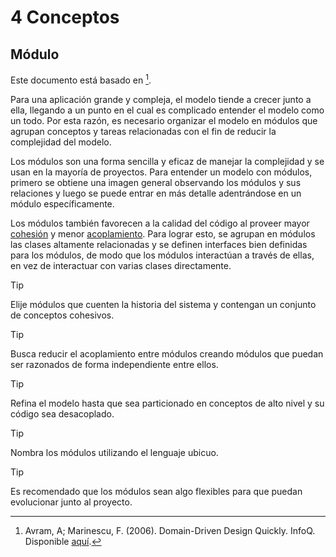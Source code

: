 # 4 Conceptos

## Módulo

Este documento está basado en [^1].

[^1]: Avram, A; Marinescu, F. (2006). Domain-Driven Design Quickly. InfoQ. Disponible
    [aquí](https://www.infoq.com/minibooks/domain-driven-design-quickly/).

Para una aplicación grande y compleja, el modelo tiende a crecer junto a ella,
llegando a un punto en el cual es complicado entender el modelo como un todo.
Por esta razón, es necesario organizar el modelo en módulos que agrupan
conceptos y tareas relacionadas con el fin de reducir la complejidad del modelo.

Los módulos son una forma sencilla y eficaz de manejar la complejidad y se usan
en la mayoría de proyectos. Para entender un modelo con módulos, primero se
obtiene una imagen general observando los módulos y sus relaciones y luego se
puede entrar en más detalle adentrándose en un módulo específicamente.

Los módulos también favorecen a la calidad del código al proveer mayor
[cohesión](./4_Cohesion.md) y menor [acoplamiento](./4_Acoplamiento.md). Para
lograr esto, se agrupan en módulos las clases altamente relacionadas y se
definen interfaces bien definidas para los módulos, de modo que los módulos
interactúan a través de ellas, en vez de interactuar con varias clases
directamente.

> [!TIP]
> Elije módulos que cuenten la historia del sistema y contengan un conjunto de
> conceptos cohesivos.

> [!TIP]
> Busca reducir el acoplamiento entre módulos creando módulos que puedan ser
> razonados de forma independiente entre ellos.

> [!TIP]
> Refina el modelo hasta que sea particionado en conceptos de alto nivel y su
> código sea desacoplado.

> [!TIP]
> Nombra los módulos utilizando el lenguaje ubicuo.

> [!TIP]
> Es recomendado que los módulos sean algo flexibles para que puedan evolucionar
> junto al proyecto.

